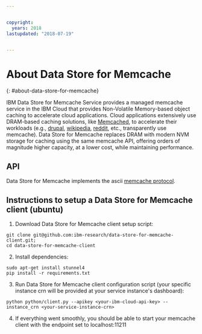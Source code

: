 ```yaml
---


copyright:
  years: 2018
lastupdated: "2018-07-19"


---
```


# About Data Store for Memcache
{: #about-data-store-for-memcache}

IBM Data Store for Memcache Service provides a managed memcache service in the IBM Cloud that provides Non-Volatile Memory-based object caching to accelerate cloud applications.
Cloud applications extensively use DRAM-based caching solutions, like [Memcached](http://memcached.org/), to accelerate their workloads (e.g., [drupal](https://www.drupal.org/project/memcache), [wikipedia](http://www.datacenterknowledge.com/archives/2008/06/24/a-look-inside-wikipedias-infrastructure), [reddit](https://redditblog.com/2017/01/17/caching-at-reddit/), etc., transparently use memcache).
Data Store for Memcache replaces DRAM with modern NVM storage for caching using the same memcache API, offering orders of magnitude higher capacity, at a lower cost, while maintaining performance.

## API

Data Store for Memcache implements the ascii [memcache protocol](https://github.com/memcached/memcached/blob/master/doc/protocol.txt).

## Instructions to setup a Data Store for Memcache client (ubuntu)

1. Download Data Store for Memcache client setup script:
```
git clone git@github.com:ibm-research/data-store-for-memcache-client.git;
cd data-store-for-memcache-client
```
2. Install dependencies:
```
sudo apt-get install stunnel4
pip install -r requirements.txt
```
3. Run Data Store for Memcache client configuration script (your specific instance crn will be provided at your service instance's dashboard):
```
python python/client.py --apikey <your-ibm-cloud-api-key> --instance_crn <your-service-instance-crn>
```
4. If everything went smoothly, you should be able to start your memcache client with the endpoint set to localhost:11211
